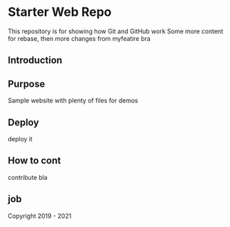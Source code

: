 # Starter Web Repo

This repository is for showing how Git and GitHub work
Some more content for rebase, then more changes from myfeatire bra

## Introduction

## Purpose

Sample website with plenty of files for demos

## Deploy

deploy it


## How to cont

contribute bla

## job

Copyright 2019 - 2021